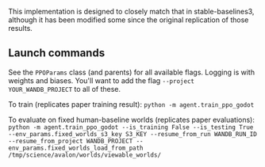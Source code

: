 
This implementation is designed to closely match that in stable-baselines3, although it has been modified some since the original replication of those results.


## Launch commands 

See the `PPOParams` class (and parents) for all available flags. Logging is with weights and biases. You'll want to add the flag `--project YOUR_WANDB_PROJECT` to all of these.


To train (replicates paper training result):
`python -m agent.train_ppo_godot`

To evaluate on fixed human-baseline worlds (replicates paper evaluations):
`python -m agent.train_ppo_godot --is_training False --is_testing True --env_params.fixed_worlds_s3_key S3_KEY --resume_from_run WANDB_RUN_ID --resume_from_project WANDB_PROJECT --env_params.fixed_worlds_load_from_path /tmp/science/avalon/worlds/viewable_worlds/`

